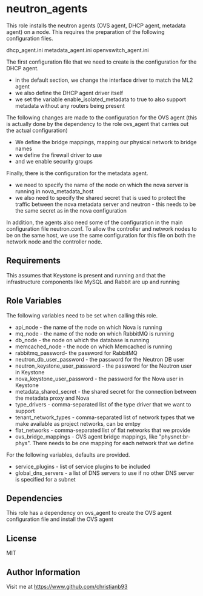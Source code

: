 neutron_agents
=========

This role installs the neutron agents (OVS agent, DHCP agent, metadata agent) on a node. This requires the preparation of the following configuration files.

dhcp_agent.ini
metadata_agent.ini
openvswitch_agent.ini

The first configuration file that we need to create is the configuration for the DHCP agent.

* in the default section, we change the interface driver to match the ML2 agent
* we also define the DHCP agent driver itself
* we set the variable enable_isolated_metadata to true to also support metadata without any routers being present

The following changes are made to the configuration for the OVS agent (this is actually done by the dependency to the role ovs_agent that carries out the actual configuration)

* We define the bridge mappings, mapping our physical network to bridge names
* we define the firewall driver to use
* and we enable security groups

Finally, there is the configuration for the metadata agent.

* we need to specify the name of the node on which the nova server is running in nova_metadata_host
* we also need to specify the shared secret that is used to protect the traffic between the nova metadata server and neutron - this needs to be the same secret as in the nova configuration

In addition, the agents also need some of the configuration in the main configuration file neutron.conf. To allow the controller and network nodes to be on the same host, we use the same configuration for this file on both the network node and the controller node.




Requirements
------------

This assumes that Keystone is present and running and that the infrastructure components like MySQL and Rabbit are up and running

Role Variables
--------------

The following variables need to be set when calling this role.

* api_node - the name of the node on which Nova is running
* mq_node - the name of the node on which RabbitMQ is running
* db_node - the node on which the database is running
* memcached_node - the node on which Memcached is running
* rabbitmq_password- the password for RabbitMQ
* neutron_db_user_password - the password for the Neutron DB user
* neutron_keystone_user_password - the password for the Neutron user in Keystone
* nova_keystone_user_password - the password for the Nova user in Keystone
* metadata_shared_secret - the shared secret for the connection between the metadata proxy and Nova
* type_drivers - comma-separated list of the type driver that we want to support
* tenant_network_types - comma-separated list of network types that we make available as project networks, can be emtpy
* flat_networks - comma-separated list of flat networks that we provide
* ovs_bridge_mappings - OVS agent bridge mappings, like "physnet:br-phys". There needs to be one mapping for each network that we define

For the following variables, defaults are provided.

* service_plugins - list of service plugins to be included
* global_dns_servers - a list of DNS servers to use if no other DNS server is specified for a subnet

Dependencies
------------

This role has a dependency on ovs_agent to create the OVS agent configuration file and install the OVS agent


License
-------

MIT

Author Information
------------------

Visit me at https://www.github.com/christianb93

